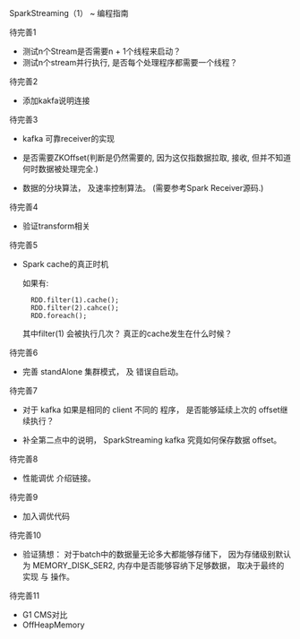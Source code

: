 SparkStreaming（1） ~ 编程指南

待完善1

* 测试n个Stream是否需要n + 1个线程来启动？
* 测试n个stream并行执行, 是否每个处理程序都需要一个线程？

待完善2

* 添加kakfa说明连接

待完善3

* kafka 可靠receiver的实现

* 是否需要ZKOffset(判断是仍然需要的, 因为这仅指数据拉取, 接收, 但并不知道何时数据被处理完全.)

* 数据的分块算法， 及速率控制算法。 (需要参考Spark Receiver源码.)

待完善4

* 验证transform相关

待完善5

* Spark cache的真正时机

    如果有:

        RDD.filter(1).cache();
        RDD.filter(2).cahce();
        RDD.foreach();

    其中filter(1) 会被执行几次？ 真正的cache发生在什么时候？

待完善6

* 完善 standAlone 集群模式， 及 错误自启动。

待完善7

* 对于 kafka 如果是相同的 client 不同的 程序， 是否能够延续上次的 offset继续执行？

* 补全第二点中的说明， SparkStreaming kafka 究竟如何保存数据 offset。

待完善8

* 性能调优 介绍链接。

待完善9

* 加入调优代码

待完善10

* 验证猜想： 对于batch中的数据量无论多大都能够存储下， 因为存储级别默认为 MEMORY_DISK_SER2, 内存中是否能够容纳下足够数据， 取决于最终的实现 与 操作。

待完善11

* G1 CMS对比
* OffHeapMemory